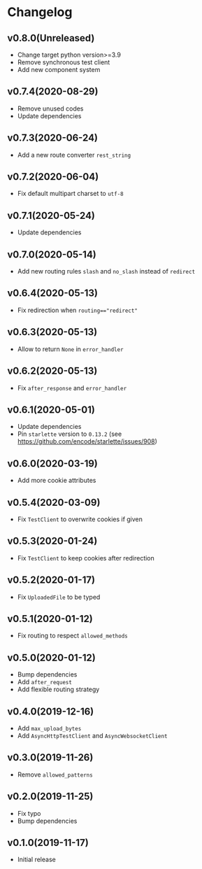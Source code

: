 # Changelog

## v0.8.0(Unreleased)

- Change target python version>=3.9
- Remove synchronous test client
- Add new component system

## v0.7.4(2020-08-29)

- Remove unused codes
- Update dependencies

## v0.7.3(2020-06-24)

- Add a new route converter `rest_string`

## v0.7.2(2020-06-04)

- Fix default multipart charset to `utf-8`

## v0.7.1(2020-05-24)

- Update dependencies

## v0.7.0(2020-05-14)

- Add new routing rules `slash` and `no_slash` instead of `redirect`

## v0.6.4(2020-05-13)

- Fix redirection when `routing=="redirect"`

## v0.6.3(2020-05-13)

- Allow to return `None` in `error_handler`

## v0.6.2(2020-05-13)

- Fix `after_response` and `error_handler`

## v0.6.1(2020-05-01)

- Update dependencies
- Pin `starlette` version to `0.13.2` (see https://github.com/encode/starlette/issues/908)

## v0.6.0(2020-03-19)

- Add more cookie attributes

## v0.5.4(2020-03-09)

- Fix `TestClient` to overwrite cookies if given

## v0.5.3(2020-01-24)

- Fix `TestClient` to keep cookies after redirection

## v0.5.2(2020-01-17)

- Fix `UploadedFile` to be typed

## v0.5.1(2020-01-12)

- Fix routing to respect `allowed_methods`

## v0.5.0(2020-01-12)

- Bump dependencies
- Add `after_request`
- Add flexible routing strategy

## v0.4.0(2019-12-16)

- Add `max_upload_bytes`
- Add `AsyncHttpTestClient` and `AsyncWebsocketClient`

## v0.3.0(2019-11-26)

- Remove `allowed_patterns`

## v0.2.0(2019-11-25)

- Fix typo
- Bump dependencies

## v0.1.0(2019-11-17)

- Initial release
